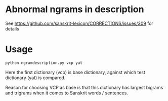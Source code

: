 # Abnormal ngrams in description

See https://github.com/sanskrit-lexicon/CORRECTIONS/issues/309 for details

# Usage

`python ngramdescription.py vcp yat`

Here the first dictionary (vcp) is base dictionary, against which test dictionary (yat) is compared.

Reason for choosing VCP as base is that this dictionary has largest bigrams and trigrams when it comes to Sanskrit words / sentences.

